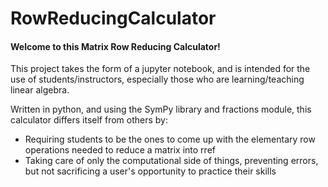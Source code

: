 # RowReducingCalculator

#### Welcome to this Matrix Row Reducing Calculator!

This project takes the form of a jupyter notebook, and is intended for the use of students/instructors, especially those who are learning/teaching linear algebra.

Written in python, and using the SymPy library and fractions module, this calculator differs itself from others by: <br>
* Requiring students to be the ones to come up with the elementary row operations needed to reduce a matrix into rref <br>
* Taking care of only the computational side of things, preventing errors, but not sacrificing a user's opportunity to practice their skills
